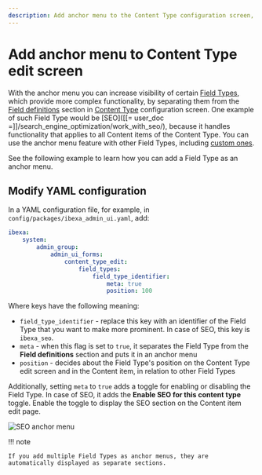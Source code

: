 ```yaml
---
description: Add anchor menu to the Content Type configuration screen, to make Field Type settings of your choice more prominent.
---
```


# Add anchor menu to Content Type edit screen

With the anchor menu you can increase visibility of certain [Field Types](field_types.md), which provide more complex functionality, 
by separating them from the [Field definitions](content_model.md#field-definitions) section in [Content Type](content_model.md#content-types) configuration screen. 
One example of such Field Type would be [SEO]([[= user_doc =]]/search_engine_optimization/work_with_seo/), 
because it handles functionality that applies to all Content items of the Content Type.
You can use the anchor menu feature with other Field Types, including [custom ones](create_custom_generic_field_type.md).

See the following example to learn how you can add a Field Type as an anchor menu.

## Modify YAML configuration

In a YAML configuration file, for example, in `config/packages/ibexa_admin_ui.yaml`, add:

```yaml
ibexa:
    system:
        admin_group:
            admin_ui_forms:
                content_type_edit:
                    field_types:
                        field_type_identifier:
                            meta: true
                            position: 100

```

Where keys have the following meaning:

- `field_type_identifier` - replace this key with an identifier of the Field Type that you want to make more prominent. In case of SEO, this key is `ibexa_seo`. 
- `meta` - when this flag is set to `true`, it separates the Field Type from the **Field definitions** section and puts it in an anchor menu
- `position` - decides about the Field Type's position on the Content Type edit screen and in the Content item, in relation to other Field Types

Additionally, setting `meta` to `true` adds a toggle for enabling or disabling the Field Type. 
In case of SEO, it adds the **Enable SEO for this content type** toggle.
Enable the toggle to display the SEO section on the Content item edit page. 

![SEO anchor menu](content_type_edit_screen_anchor_menu.png)

!!! note

    If you add multiple Field Types as anchor menus, they are automatically displayed as separate sections. 